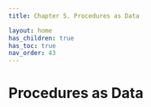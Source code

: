 ```yaml
---
title: Chapter 5. Procedures as Data

layout: home
has_children: true
has_toc: true
nav_order: 43
---
```


Procedures as Data
=================


